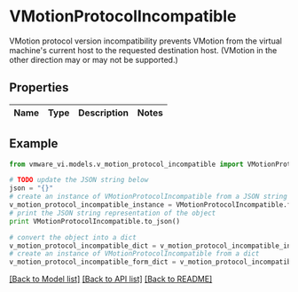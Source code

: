 # VMotionProtocolIncompatible

VMotion protocol version incompatibility prevents VMotion from the virtual machine's current host to the requested destination host.  (VMotion in the other direction may or may not be supported.) 

## Properties
Name | Type | Description | Notes
------------ | ------------- | ------------- | -------------

## Example

```python
from vmware_vi.models.v_motion_protocol_incompatible import VMotionProtocolIncompatible

# TODO update the JSON string below
json = "{}"
# create an instance of VMotionProtocolIncompatible from a JSON string
v_motion_protocol_incompatible_instance = VMotionProtocolIncompatible.from_json(json)
# print the JSON string representation of the object
print VMotionProtocolIncompatible.to_json()

# convert the object into a dict
v_motion_protocol_incompatible_dict = v_motion_protocol_incompatible_instance.to_dict()
# create an instance of VMotionProtocolIncompatible from a dict
v_motion_protocol_incompatible_form_dict = v_motion_protocol_incompatible.from_dict(v_motion_protocol_incompatible_dict)
```
[[Back to Model list]](../README.md#documentation-for-models) [[Back to API list]](../README.md#documentation-for-api-endpoints) [[Back to README]](../README.md)


